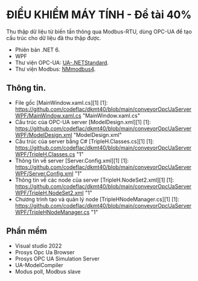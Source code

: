 # ĐIỀU KHIỂM MÁY TÍNH - Đề tài 40%



Thu thập dữ liệu từ biến tần thông qua Modbus-RTU, dùng OPC-UA để tạo cấu trúc cho dữ liệu đã thu thập được.
- Phiên bản .NET 6.
- WPF
- Thư viện OPC-UA: [UA-.NETStandard](https://github.com/OPCFoundation/UA-.NETStandard "UA-.NETStandard").
- Thư viện Modbus: [NMmodbus4](https://github.com/NModbus4/NModbus4 "NMmodbus4").


## Thông tin.

- File gốc [MainWindow.xaml.cs][1]
[1]: https://github.com/codeflac/dkmt40/blob/main/conveyorOpcUaServerWPF/MainWindow.xaml.cs "MainWindow.xaml.cs"
- Cấu trúc của OPC-UA server [ModelDesign.xml][1] 
[1]: https://github.com/codeflac/dkmt40/blob/main/conveyorOpcUaServerWPF/ModelDesign.xml "ModelDesign.xml"
- Cấu trúc của server bằng C# [TripleH.Classes.cs][1]
[1]: https://github.com/codeflac/dkmt40/blob/main/conveyorOpcUaServerWPF/TripleH.Classes.cs "1"
- Thông tin về server [Server.Config.xml][1]
[1]: https://github.com/codeflac/dkmt40/blob/main/conveyorOpcUaServerWPF/Server.Config.xml "1"
- Thông tin về các node của server [TripleH.NodeSet2.xml][1]
[1]: https://github.com/codeflac/dkmt40/blob/main/conveyorOpcUaServerWPF/TripleH.NodeSet2.xml "1"
- Chương trình tạo và quản lý node [TripleHNodeManager.cs][1]
[1]: https://github.com/codeflac/dkmt40/blob/main/conveyorOpcUaServerWPF/TripleHNodeManager.cs "1"

## Phần mềm
- Visual studio 2022
- Prosys Opc Ua Browser
- Prosys OPC UA Simulation Server
- UA-ModelCompiler
- Modus poll, Modbus slave
